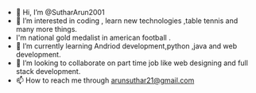 - 👋 Hi, I’m @SutharArun2001
- 👀 I’m interested in coding , learn new technologies ,table tennis and many more things.
-    I'm national gold medalist in american football .
- 🌱 I’m currently learning Andriod development,python ,java and web development.
- 💞️ I’m looking to collaborate on part time job like web designing and full stack development.
- 📫 How to reach me through arunsuthar21@gmail.com

<!---
SutharArun2001/SutharArun2001 is a ✨ special ✨ repository because its `README.md` (this file) appears on your GitHub profile.
You can click the Preview link to take a look at your changes.
--->
